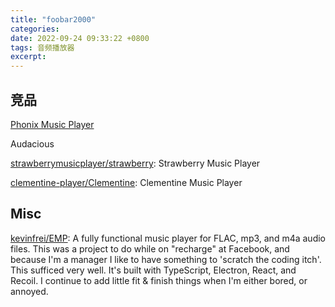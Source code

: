 ```yaml
---
title: "foobar2000"
categories: 
date: 2022-09-24 09:33:22 +0800
tags: 音频播放器
excerpt: 
---
```





## 竞品


[Phonix Music Player](https://phonix.nl.eu.org/)

Audacious

[strawberrymusicplayer/strawberry](https://github.com/strawberrymusicplayer/strawberry): Strawberry Music Player

[clementine-player/Clementine](https://github.com/clementine-player/Clementine): Clementine Music Player




## Misc




[kevinfrei/EMP](https://github.com/kevinfrei/EMP): A fully functional music player for FLAC, mp3, and m4a audio files. This was a project to do while on "recharge" at Facebook, and because I'm a manager I like to have something to 'scratch the coding itch'. This sufficed very well. It's built with TypeScript, Electron, React, and Recoil. I continue to add little fit & finish things when I'm either bored, or annoyed.




